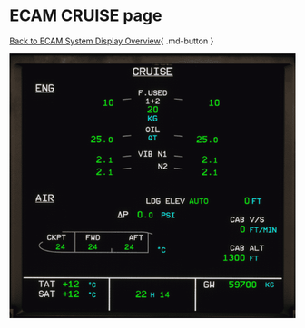 # ECAM CRUISE page

[Back to ECAM System Display Overview](index.md){ .md-button }

![ECAM CRUISE page](../../../assets/a32nx-briefing/ecam/cruise.png "ECAM CRUISE page")

<!-- TODO -->

